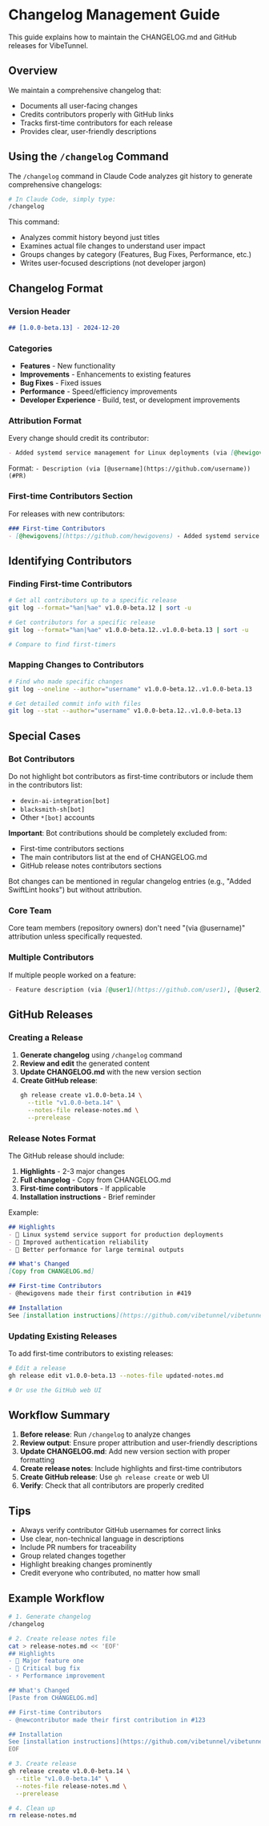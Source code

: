 # Changelog Management Guide

This guide explains how to maintain the CHANGELOG.md and GitHub releases for VibeTunnel.

## Overview

We maintain a comprehensive changelog that:
- Documents all user-facing changes
- Credits contributors properly with GitHub links
- Tracks first-time contributors for each release
- Provides clear, user-friendly descriptions

## Using the `/changelog` Command

The `/changelog` command in Claude Code analyzes git history to generate comprehensive changelogs:

```bash
# In Claude Code, simply type:
/changelog
```

This command:
- Analyzes commit history beyond just titles
- Examines actual file changes to understand user impact
- Groups changes by category (Features, Bug Fixes, Performance, etc.)
- Writes user-focused descriptions (not developer jargon)

## Changelog Format

### Version Header
```markdown
## [1.0.0-beta.13] - 2024-12-20
```

### Categories
- **Features** - New functionality
- **Improvements** - Enhancements to existing features
- **Bug Fixes** - Fixed issues
- **Performance** - Speed/efficiency improvements
- **Developer Experience** - Build, test, or development improvements

### Attribution Format

Every change should credit its contributor:
```markdown
- Added systemd service management for Linux deployments (via [@hewigovens](https://github.com/hewigovens)) (#419)
```

Format: `- Description (via [@username](https://github.com/username)) (#PR)`

### First-time Contributors Section

For releases with new contributors:
```markdown
### First-time Contributors
- [@hewigovens](https://github.com/hewigovens) - Added systemd service management for Linux (#419)
```

## Identifying Contributors

### Finding First-time Contributors

```bash
# Get all contributors up to a specific release
git log --format="%an|%ae" v1.0.0-beta.12 | sort -u

# Get contributors for a specific release
git log --format="%an|%ae" v1.0.0-beta.12..v1.0.0-beta.13 | sort -u

# Compare to find first-timers
```

### Mapping Changes to Contributors

```bash
# Find who made specific changes
git log --oneline --author="username" v1.0.0-beta.12..v1.0.0-beta.13

# Get detailed commit info with files
git log --stat --author="username" v1.0.0-beta.12..v1.0.0-beta.13
```

## Special Cases

### Bot Contributors
Do not highlight bot contributors as first-time contributors or include them in the contributors list:
- `devin-ai-integration[bot]`
- `blacksmith-sh[bot]`
- Other `*[bot]` accounts

**Important**: Bot contributions should be completely excluded from:
- First-time contributors sections
- The main contributors list at the end of CHANGELOG.md
- GitHub release notes contributors sections

Bot changes can be mentioned in regular changelog entries (e.g., "Added SwiftLint hooks") but without attribution.

### Core Team
Core team members (repository owners) don't need "(via @username)" attribution unless specifically requested.

### Multiple Contributors
If multiple people worked on a feature:
```markdown
- Feature description (via [@user1](https://github.com/user1), [@user2](https://github.com/user2)) (#123)
```

## GitHub Releases

### Creating a Release

1. **Generate changelog** using `/changelog` command
2. **Review and edit** the generated content
3. **Update CHANGELOG.md** with the new version section
4. **Create GitHub release**:
   ```bash
   gh release create v1.0.0-beta.14 \
     --title "v1.0.0-beta.14" \
     --notes-file release-notes.md \
     --prerelease
   ```

### Release Notes Format

The GitHub release should include:

1. **Highlights** - 2-3 major changes
2. **Full changelog** - Copy from CHANGELOG.md
3. **First-time contributors** - If applicable
4. **Installation instructions** - Brief reminder

Example:
```markdown
## Highlights
- 🐧 Linux systemd service support for production deployments
- 🔧 Improved authentication reliability
- 🚀 Better performance for large terminal outputs

## What's Changed
[Copy from CHANGELOG.md]

## First-time Contributors
- @hewigovens made their first contribution in #419

## Installation
See [installation instructions](https://github.com/vibetunnel/vibetunnel#installation)
```

### Updating Existing Releases

To add first-time contributors to existing releases:

```bash
# Edit a release
gh release edit v1.0.0-beta.13 --notes-file updated-notes.md

# Or use the GitHub web UI
```

## Workflow Summary

1. **Before release**: Run `/changelog` to analyze changes
2. **Review output**: Ensure proper attribution and user-friendly descriptions
3. **Update CHANGELOG.md**: Add new version section with proper formatting
4. **Create release notes**: Include highlights and first-time contributors
5. **Create GitHub release**: Use `gh release create` or web UI
6. **Verify**: Check that all contributors are properly credited

## Tips

- Always verify contributor GitHub usernames for correct links
- Use clear, non-technical language in descriptions
- Include PR numbers for traceability
- Group related changes together
- Highlight breaking changes prominently
- Credit everyone who contributed, no matter how small

## Example Workflow

```bash
# 1. Generate changelog
/changelog

# 2. Create release notes file
cat > release-notes.md << 'EOF'
## Highlights
- 🎯 Major feature one
- 🐛 Critical bug fix
- ⚡ Performance improvement

## What's Changed
[Paste from CHANGELOG.md]

## First-time Contributors
- @newcontributor made their first contribution in #123

## Installation
See [installation instructions](https://github.com/vibetunnel/vibetunnel#installation)
EOF

# 3. Create release
gh release create v1.0.0-beta.14 \
  --title "v1.0.0-beta.14" \
  --notes-file release-notes.md \
  --prerelease

# 4. Clean up
rm release-notes.md
```